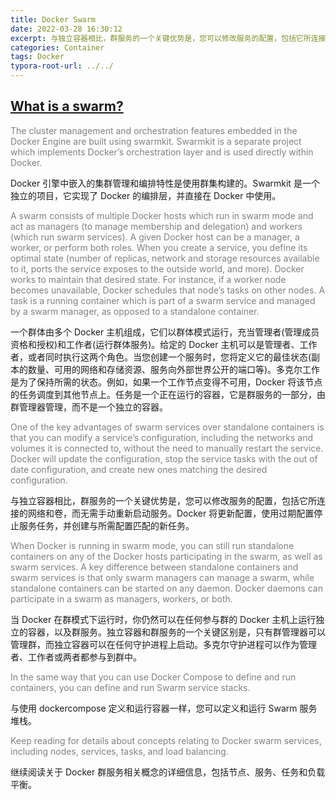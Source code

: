 ```yaml
---
title: Docker Swarm
date: 2022-03-28 16:30:12
excerpt: 与独立容器相比，群服务的一个关键优势是，您可以修改服务的配置，包括它所连接的网络和卷，而无需手动重新启动服务。
categories: Container
tags: Docker
typora-root-url: ../../
---
```


## [What is a swarm?](https://docs.docker.com/engine/swarm/key-concepts/#what-is-a-swarm)

<font color='gray'>The cluster management and orchestration features embedded in the Docker Engine are built using swarmkit. Swarmkit is a separate project which implements Docker’s orchestration layer and is used directly within Docker.</font>

Docker 引擎中嵌入的集群管理和编排特性是使用群集构建的。Swarmkit 是一个独立的项目，它实现了 Docker 的编排层，并直接在 Docker 中使用。

<font color='gray'>A swarm consists of multiple Docker hosts which run in swarm mode and act as managers (to manage membership and delegation) and workers (which run swarm services). A given Docker host can be a manager, a worker, or perform both roles. When you create a service, you define its optimal state (number of replicas, network and storage resources available to it, ports the service exposes to the outside world, and more). Docker works to maintain that desired state. For instance, if a worker node becomes unavailable, Docker schedules that node’s tasks on other nodes. A task is a running container which is part of a swarm service and managed by a swarm manager, as opposed to a standalone container.</font>

一个群体由多个 Docker 主机组成，它们以群体模式运行，充当管理者(管理成员资格和授权)和工作者(运行群体服务)。给定的 Docker 主机可以是管理者、工作者，或者同时执行这两个角色。当您创建一个服务时，您将定义它的最佳状态(副本的数量、可用的网络和存储资源、服务向外部世界公开的端口等)。多克尔工作是为了保持所需的状态。例如，如果一个工作节点变得不可用，Docker 将该节点的任务调度到其他节点上。任务是一个正在运行的容器，它是群服务的一部分，由群管理器管理，而不是一个独立的容器。

<font color='gray'>One of the key advantages of swarm services over standalone containers is that you can modify a service’s configuration, including the networks and volumes it is connected to, without the need to manually restart the service. Docker will update the configuration, stop the service tasks with the out of date configuration, and create new ones matching the desired configuration.</font>

与独立容器相比，群服务的一个关键优势是，您可以修改服务的配置，包括它所连接的网络和卷，而无需手动重新启动服务。Docker 将更新配置，使用过期配置停止服务任务，并创建与所需配置匹配的新任务。

<font color='gray'>When Docker is running in swarm mode, you can still run standalone containers on any of the Docker hosts participating in the swarm, as well as swarm services. A key difference between standalone containers and swarm services is that only swarm managers can manage a swarm, while standalone containers can be started on any daemon. Docker daemons can participate in a swarm as managers, workers, or both.</font>

当 Docker 在群模式下运行时，你仍然可以在任何参与群的 Docker 主机上运行独立的容器，以及群服务。独立容器和群服务的一个关键区别是，只有群管理器可以管理群，而独立容器可以在任何守护进程上启动。多克尔守护进程可以作为管理者、工作者或两者都参与到群中。

<font color='gray'>In the same way that you can use Docker Compose to define and run containers, you can define and run Swarm service stacks.</font>

与使用 dockercompose 定义和运行容器一样，您可以定义和运行 Swarm 服务堆栈。

<font color='gray'>Keep reading for details about concepts relating to Docker swarm services, including nodes, services, tasks, and load balancing.</font>

继续阅读关于 Docker 群服务相关概念的详细信息，包括节点、服务、任务和负载平衡。